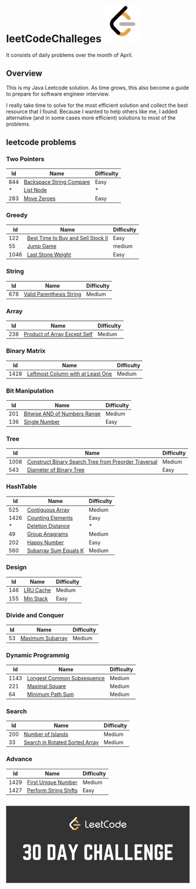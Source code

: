 # leetCodeChalleges <img src="Assets/LeetCode_logo_black.png" width=100>
It consists of daily problems over the month of April.

## Overview
This is my Java Leetcode solution. As time grows, this also become a guide to prepare for software engineer interview.

I really take time to solve for the most efficient solution and collect the best resource that I found.
Because I wanted to help others like me, I added alternative (and in some cases more efficient) solutions to most of the problems.

## leetcode problems

### Two Pointers
| Id | Name | Difficulty |
|----|------|------------|
| 844 | [Backspace String Compare](https://github.com/JuansonGrajales/leetCodeChalleges/blob/master/src/main/java/leetCodeChallenges/BackspaceStringCompare.java) | Easy |
| * | [List Node](https://github.com/JuansonGrajales/leetCodeChalleges/blob/master/src/main/java/leetCodeChallenges/ListNode.java) | * |
| 283 | [Move Zeroes](https://github.com/JuansonGrajales/leetCodeChalleges/blob/master/src/main/java/leetCodeChallenges/MoveZeroes.java) | Easy |

### Greedy
| Id | Name | Difficulty |
|----|------|------------|
| 122 | [Best Time to Buy and Sell Stock II](https://github.com/JuansonGrajales/leetCodeChalleges/blob/master/src/main/java/leetCodeChallenges/BestTimeToBuyAndSellStockII.java) | Easy |
| 55 | [Jump Game](https://github.com/JuansonGrajales/leetCodeChalleges/blob/master/src/main/java/leetCodeChallenges/JumpGame.java) | medium |
| 1046 | [Last Stone Weight](https://github.com/JuansonGrajales/leetCodeChalleges/blob/master/src/main/java/leetCodeChallenges/LastStoneWeight.java) | Easy |

### String
| Id | Name | Difficulty |
|----|------|------------|
| 678 | [Valid Parenthesis String](https://github.com/JuansonGrajales/leetCodeChalleges/blob/master/src/main/java/leetCodeChallenges/ValidParenthesisString.java) | Medium |

### Array
| Id | Name | Difficulty |
|----|------|------------|
| 238 | [Product of Array Except Self](https://github.com/JuansonGrajales/leetCodeChalleges/blob/master/src/main/java/leetCodeChallenges/ProductOfArrayExceptSelf.java) | Medium |

### Binary Matrix
| Id | Name | Difficulty |
|----|------|------------|
| 1428 | [Leftmost Column with at Least One](https://github.com/JuansonGrajales/leetCodeChalleges/blob/master/src/main/java/leetCodeChallenges/BinaryMatrixLeftMostColumnWithOne.java) | Medium |

### Bit Manipulation
| Id | Name | Difficulty |
|----|------|------------|
| 201 | [Bitwise AND of Numbers Range](https://github.com/JuansonGrajales/leetCodeChalleges/blob/master/src/main/java/leetCodeChallenges/BitwiseAndNumbersRange.java) | Medium |
| 136 | [Single Number](https://github.com/JuansonGrajales/leetCodeChalleges/blob/master/src/main/java/leetCodeChallenges/SingleNumber.java) | Easy |

### Tree
| Id | Name | Difficulty |
|----|------|------------|
| 1008 | [Construct Binary Search Tree from Preorder Traversal](https://github.com/JuansonGrajales/leetCodeChalleges/blob/master/src/main/java/leetCodeChallenges/ConstructBinarySearchTreefromPreorderTraversal.java) | Medium |
| 543 | [Diameter of Binary Tree](https://github.com/JuansonGrajales/leetCodeChalleges/blob/master/src/main/java/leetCodeChallenges/TreeNode.java) | Easy |

### HashTable
| Id | Name | Difficulty |
|----|------|------------|
| 525 | [Contiguous Array](https://github.com/JuansonGrajales/leetCodeChalleges/blob/master/src/main/java/leetCodeChallenges/ContiguousArray.java) | Medium |
| 1426 | [Counting Elements](https://github.com/JuansonGrajales/leetCodeChalleges/blob/master/src/main/java/leetCodeChallenges/CountingElements.java) | Easy |
| * | [Deletion Distance](https://github.com/JuansonGrajales/leetCodeChalleges/blob/master/src/main/java/leetCodeChallenges/DeletionDistance.java) | * |
| 49 | [Group Anagrams](https://github.com/JuansonGrajales/leetCodeChalleges/blob/master/src/main/java/leetCodeChallenges/GroupAnagrams.java) | Medium |
| 202 | [Happy Number](https://github.com/JuansonGrajales/leetCodeChalleges/blob/master/src/main/java/leetCodeChallenges/HappyNumber.java) | Easy |
| 560 | [Subarray Sum Equals K](https://github.com/JuansonGrajales/leetCodeChalleges/blob/master/src/main/java/leetCodeChallenges/SubarraySumEqualsK.java) | Medium |

### Design
| Id | Name | Difficulty |
|----|------|------------|
| 146 | [LRU Cache](https://github.com/JuansonGrajales/leetCodeChalleges/blob/master/src/main/java/leetCodeChallenges/LRUCache.java) | Medium |
| 155 | [Min Stack](https://github.com/JuansonGrajales/leetCodeChalleges/blob/master/src/main/java/leetCodeChallenges/MinStack.java) | Easy |

### Divide and Conquer
| Id | Name | Difficulty |
|----|------|------------|
| 53 | [Maximum Subarray](https://github.com/JuansonGrajales/leetCodeChalleges/blob/master/src/main/java/leetCodeChallenges/MaximumSubarray.java) | Medium |

### Dynamic Programmig
| Id | Name | Difficulty |
|----|------|------------|
| 1143 | [Longest Common Subsequence](https://github.com/JuansonGrajales/leetCodeChalleges/blob/master/src/main/java/leetCodeChallenges/LongestCommonSequence.java) | Medium |
| 221 | [Maximal Square](https://github.com/JuansonGrajales/leetCodeChalleges/blob/master/src/main/java/leetCodeChallenges/MaximalSquare.java) | Medium |
| 64 | [Minimum Path Sum](https://github.com/JuansonGrajales/leetCodeChalleges/blob/master/src/main/java/leetCodeChallenges/MinimumPathSum.java) | Medium |

### Search
| Id | Name | Difficulty |
|----|------|------------|
| 200 | [Number of Islands](https://github.com/JuansonGrajales/leetCodeChalleges/blob/master/src/main/java/leetCodeChallenges/NumberOfIslands.java) | Medium |
| 33 | [Search in Rotated Sorted Array](https://github.com/JuansonGrajales/leetCodeChalleges/blob/master/src/main/java/leetCodeChallenges/SortedRotatedArray.java) |  Medium |

### Advance
| Id | Name | Difficulty |
|----|------|------------|
| 1429 | [First Unique Number](https://github.com/JuansonGrajales/leetCodeChalleges/blob/master/src/main/java/leetCodeChallenges/FirstUniqueNumber.java) | Medium |
| 1427 | [Perform String Shifts](https://github.com/JuansonGrajales/leetCodeChalleges/blob/master/src/main/java/leetCodeChallenges/PerformStringShifts.java) | Easy |

##

<img src="Assets/30DayChallenge.png" width=500 >
